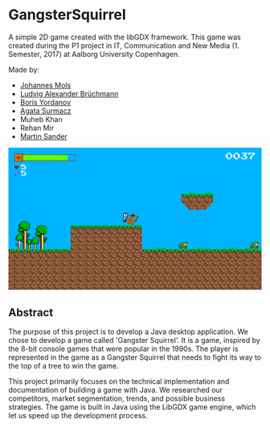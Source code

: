 # GangsterSquirrel


A simple 2D game created with the libGDX framework. This game was created during the P1 project in IT, Communication and New Media (1. Semester, 2017) at Aalborg University Copenhagen.

Made by:
+ [Johannes Mols](https://github.com/johannesmols)
+ [Ludvig Alexander Brüchmann](https://github.com/ludvigbruchmann)
+ [Boris Yordanov](https://github.com/borisyordanov)
+ [Agata Surmacz](https://github.com/guvno)
+ Muheb Khan
+ Rehan Mir
+ [Martin Sander](https://github.com/Masa003)

![](GitHub/gameplayScreenshot.png)

## Abstract

The purpose of this project is to develop a Java desktop application. We chose to develop a game called 'Gangster Squirrel'. It is a game, inspired by the 8-bit console games that were popular in the 1990s. The player is represented in the game as a Gangster Squirrel that needs to fight its way to the top of a tree to win the game.

This project primarily focuses on the technical implementation and documentation of building a game with Java. We researched our competitors, market segmentation, trends, and possible business strategies. The game is built in Java using the LibGDX game engine, which let us speed up the development process.
